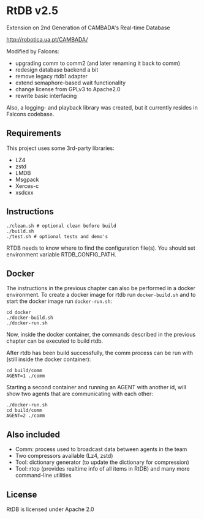 # RtDB v2.5

Extension on 2nd Generation of CAMBADA's Real-time Database

http://robotica.ua.pt/CAMBADA/

Modified by Falcons:
- upgrading comm to comm2 (and later renaming it back to comm)
- redesign database backend a bit
- remove legacy rtdb1 adapter
- extend semaphore-based wait functionality
- change license from GPLv3 to Apache2.0
- rewrite basic interfacing

Also, a logging- and playback library was created, but it currently resides in Falcons codebase.

## Requirements

This project uses some 3rd-party libraries:
- LZ4
- zstd
- LMDB
- Msgpack
- Xerces-c
- xsdcxx

## Instructions

```
./clean.sh # optional clean before build
./build.sh
./test.sh # optional tests and demo's
```

RTDB needs to know where to find the configuration file(s).
You should set environment variable RTDB_CONFIG_PATH.

## Docker

The instructions in the previous chapter can also be performed in a docker environment. To create a docker image for rtdb run `docker-build.sh` and to start the docker image run `docker-run.sh`:

```
cd docker
./docker-build.sh
./docker-run.sh
```

Now, inside the docker container, the commands described in the previous chapter can be executed to build rtdb.

After rtdb has been build successfully, the comm process can be run with (still inside the docker container):

```
cd build/comm
AGENT=1 ./comm
```

Starting a second container and running an AGENT with another id, will show two agents that are communicating with each other:

```
./docker-run.sh
cd build/comm
AGENT=2 ./comm
```


## Also included

- Comm: process used to broadcast data between agents in the team
- Two compressors available (Lz4, zstd)
- Tool: dictionary generator (to update the dictionary for compression)
- Tool: rtop (provides realtime info of all items in RtDB) and many more command-line utilities

## License

RtDB is licensed under Apache 2.0

